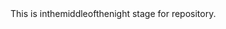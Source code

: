 <!DOCTYPE html>
<html lang="en">

<head>
    <meta charset="UTF-8">
    <meta name="viewport" content="width=device-width, initial-scale=1.0">
    <title>Github - inthemiddleofthenight</title>
</head>

<body>
    This is inthemiddleofthenight stage for repository.
</body>

</html>